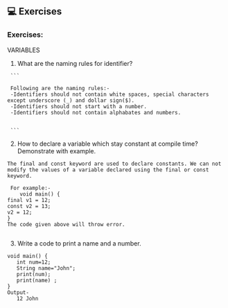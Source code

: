 ## 💻 Exercises

### Exercises:

   VARIABLES
   1. What are the naming rules for identifier?

     ```

     Following are the naming rules:-
     -Identifiers should not contain white spaces, special characters except underscore (_) and dollar sign($).
     -Identifiers should not start with a number.
     -Identifiers should not contain alphabates and numbers.


     ```
   2. How to declare a variable which stay constant at compile time?     Demonstrate with example.
   

   ```
   The final and const keyword are used to declare constants. We can not modify the values of a variable declared using the final or const keyword. 
     
    For example:-
       void main() { 
   final v1 = 12; 
   const v2 = 13; 
   v2 = 12; 
}
The code given above will throw error.
      
   ```

   3. Write a code to print a name and a number.


   ```
   void main() { 
      int num=12;
      String name="John"; 
      print(num);
      print(name) ;
   }
   Output-
      12 John
   ```


